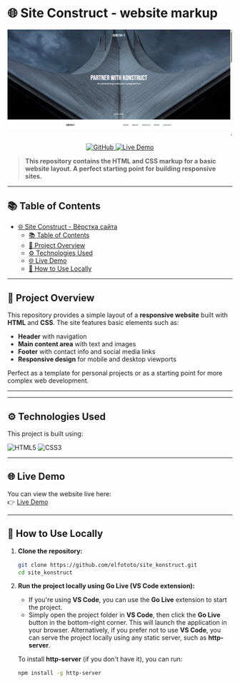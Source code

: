 # 🌐 Site Construct - website markup

![Site Screenshot](./assets/screen.png)

<p align="center">
  <a href="https://github.com/elfototo/site_konstruct" target="_blank">
    <img src="https://img.shields.io/badge/GitHub-Repository-181717?style=for-the-badge&logo=github&logoColor=white" alt="GitHub">
  </a>
  <a href="https://elfototo.github.io/site_konstruct/" target="_blank">
    <img src="https://img.shields.io/badge/Live%20Demo-Visit-2ea44f?style=for-the-badge&logo=google-chrome&logoColor=white" alt="Live Demo">
  </a>
</p>

> **This repository contains the HTML and CSS markup for a basic website layout. A perfect starting point for building responsive sites.**

---

## 📚 Table of Contents
- [🌐 Site Construct - Вёрстка сайта](#-site-construct---вёрстка-сайта)
  - [📚 Table of Contents](#-table-of-contents)
  - [🎯 Project Overview](#-project-overview)
  - [⚙️ Technologies Used](#️-technologies-used)
  - [🌐 Live Demo](#-live-demo)
  - [🚀 How to Use Locally](#-how-to-use-locally)

---

## 🎯 Project Overview

This repository provides a simple layout of a **responsive website** built with **HTML** and **CSS**. The site features basic elements such as:

- **Header** with navigation
- **Main content area** with text and images
- **Footer** with contact info and social media links
- **Responsive design** for mobile and desktop viewports

Perfect as a template for personal projects or as a starting point for more complex web development.

---

---

## ⚙️ Technologies Used

This project is built using:

![HTML5](https://img.shields.io/badge/HTML5-E34F26?style=for-the-badge&logo=html5&logoColor=white)
![CSS3](https://img.shields.io/badge/CSS3-1572B6?style=for-the-badge&logo=css3&logoColor=white)

---

## 🌐 Live Demo

You can view the website live here:  
👉 [Live Demo](https://elfototo.github.io/site_konstruct/)

---

## 🚀 How to Use Locally

1. **Clone the repository:**

    ```bash
    git clone https://github.com/elfototo/site_konstruct.git
    cd site_konstruct
    ```

2. **Run the project locally using Go Live (VS Code extension):**

    - If you're using **VS Code**, you can use the **Go Live** extension to start the project.
    - Simply open the project folder in **VS Code**, then click the **Go Live** button in the bottom-right corner. This will launch the application in your browser.
Alternatively, if you prefer not to use **VS Code**, you can serve the project locally using any static server, such as **http-server**.

    To install **http-server** (if you don't have it), you can run:

    ```bash
    npm install -g http-server
    ```
    
